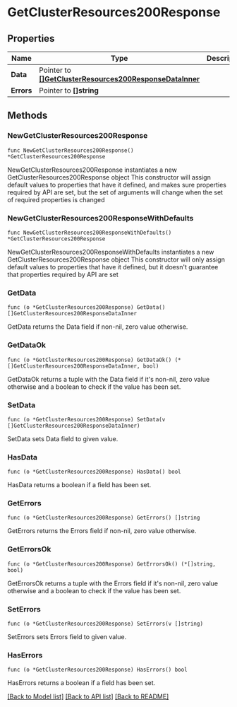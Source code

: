 # GetClusterResources200Response

## Properties

Name | Type | Description | Notes
------------ | ------------- | ------------- | -------------
**Data** | Pointer to [**[]GetClusterResources200ResponseDataInner**](GetClusterResources200ResponseDataInner.md) |  | [optional] 
**Errors** | Pointer to **[]string** |  | [optional] 

## Methods

### NewGetClusterResources200Response

`func NewGetClusterResources200Response() *GetClusterResources200Response`

NewGetClusterResources200Response instantiates a new GetClusterResources200Response object
This constructor will assign default values to properties that have it defined,
and makes sure properties required by API are set, but the set of arguments
will change when the set of required properties is changed

### NewGetClusterResources200ResponseWithDefaults

`func NewGetClusterResources200ResponseWithDefaults() *GetClusterResources200Response`

NewGetClusterResources200ResponseWithDefaults instantiates a new GetClusterResources200Response object
This constructor will only assign default values to properties that have it defined,
but it doesn't guarantee that properties required by API are set

### GetData

`func (o *GetClusterResources200Response) GetData() []GetClusterResources200ResponseDataInner`

GetData returns the Data field if non-nil, zero value otherwise.

### GetDataOk

`func (o *GetClusterResources200Response) GetDataOk() (*[]GetClusterResources200ResponseDataInner, bool)`

GetDataOk returns a tuple with the Data field if it's non-nil, zero value otherwise
and a boolean to check if the value has been set.

### SetData

`func (o *GetClusterResources200Response) SetData(v []GetClusterResources200ResponseDataInner)`

SetData sets Data field to given value.

### HasData

`func (o *GetClusterResources200Response) HasData() bool`

HasData returns a boolean if a field has been set.

### GetErrors

`func (o *GetClusterResources200Response) GetErrors() []string`

GetErrors returns the Errors field if non-nil, zero value otherwise.

### GetErrorsOk

`func (o *GetClusterResources200Response) GetErrorsOk() (*[]string, bool)`

GetErrorsOk returns a tuple with the Errors field if it's non-nil, zero value otherwise
and a boolean to check if the value has been set.

### SetErrors

`func (o *GetClusterResources200Response) SetErrors(v []string)`

SetErrors sets Errors field to given value.

### HasErrors

`func (o *GetClusterResources200Response) HasErrors() bool`

HasErrors returns a boolean if a field has been set.


[[Back to Model list]](../README.md#documentation-for-models) [[Back to API list]](../README.md#documentation-for-api-endpoints) [[Back to README]](../README.md)


